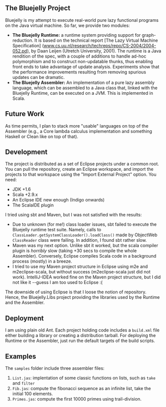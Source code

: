 ## The Bluejelly Project

Bluejelly is my attempt to execute real-world pure lazy functional programs on the 
Java virtual machine. So far, we provide two modules:

* **The Bluejelly Runtime:** a runtime system providing support for graph-reduction.
  It is based on the technical report [The Lazy Virtual Machine Specification]
  (www.cs.uu.nl/research/techreps/repo/CS-2004/2004-052.pd), by Daan Leijen 
  (Utretch University, 2001). The runtime is a Java rendition of the spec, with
  a couple of additions to handle ad-hoc polymorphism and to construct non-updatable
  thunks, thus enabling front ends to take advantage of update analysis. Experiments
  show that the performance improvements resulting from removing spurious updates 
  can be dramatic.
* **The Bluejelly Assembler:** An implementation of a pure lazy assembly language,
    which can be assembled to a Java class that, linked with the Bluejelly Runtime,
    can be executed on a JVM. This is implemented in Scala.

## Future Work

As time permits, I plan to stack more "usable" languages on top of the Assembler
(e.g., a Core lambda calculus implementation and something Haskell or Clean like
on top of that).

## Development

The project is distributed as a set of Eclipse projects under a common root. You can 
pull the repository, create an Eclipse workspace, and import the projects to that
workspace using the "Import External Project" option. You need:

* JDK +1.6
* Scala +2.9.x
* An Eclipse IDE new enough (Indigo onwards)
* The ScalaIDE plugin

I tried using sbt and Maven, but I was not satisfied with the results:

* Due to unknown (for me!) class loader issues, sbt failed to execute the Bluejelly
 runtime test suite. Namely, calls to `ClassLoader.getSystemClassLoader().loadClass()` 
  made by ObjectWeb `ClassReader` class were failing. In addition, I found sbt rather slow.
* Maven was my next option. Unlike sbt it worked, but the scala compiler plugin is
 _horribly_ slow (taking +30 secs to compile the whole Assembler). Conversely, Eclipse
 compiles Scala code in a background process (mostly) in a breeze.
* I tried to use my Maven project structure in Eclipse using m2e and m2eclipse-scala, but
  without success (m2eclipse-scala just did not work). IntelliJ-IDEA worked fine on the
  Maven project structure, but I did not like it --guess I am too used to Eclipse :(

The downside of using Eclipse is that I loose the notion of repository. Hence, the 
Bluejelly.Libs project providing the libraries used by the Runtime and the Assembler.

## Deployment

I am using plain old Ant. Each project holding code includes a `build.xml` file either
building a library or creating a distribution tarball. For deploying the Runtime or the
Assembler, just run the default targets of the build scripts.

## Examples

The `samples` folder include three assembler files:

1. `List.jas`: implentation of some classic functions on lists, such as `take` and `filter`
2. `Fib.jas`: compute the fibonacci sequence as an infinite list, take the initial 100 elements.
3. `Primes.jas`: compute the first 10000 primes using trail-division.

